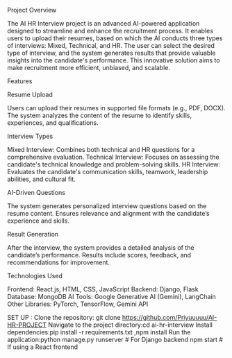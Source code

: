 Project Overview

The AI HR Interview project is an advanced AI-powered application designed to streamline and enhance the recruitment process. It enables users to upload their resumes, based on which the AI conducts three types of interviews: Mixed, Technical, and HR. The user can select the desired type of interview, and the system generates results that provide valuable insights into the candidate's performance. This innovative solution aims to make recruitment more efficient, unbiased, and scalable.

Features

Resume Upload

  Users can upload their resumes in supported file formats (e.g., PDF, DOCX).
  The system analyzes the content of the resume to identify skills, experiences, and qualifications.

Interview Types

  Mixed Interview: Combines both technical and HR questions for a comprehensive evaluation. 
  Technical Interview: Focuses on assessing the candidate's technical knowledge and problem-solving skills.
  HR Interview: Evaluates the candidate's communication skills, teamwork, leadership abilities, and cultural fit.

AI-Driven Questions

  The system generates personalized interview questions based on the resume content.
  Ensures relevance and alignment with the candidate’s experience and skills.

Result Generation

  After the interview, the system provides a detailed analysis of the candidate’s performance.
  Results include scores, feedback, and recommendations for improvement.


Technologies Used

Frontend: React.js, HTML, CSS, JavaScript
Backend: Django, Flask
Database: MongoDB 
AI Tools: Google Generative AI (Gemini), LangChain
Other Libraries: PyTorch, TensorFlow, Gemini API

SET UP :
Clone the repository:  git clone https://github.com/Priyuuuuu/AI-HR-PROJECT
Navigate to the project directory:cd ai-hr-interview
Install dependencies:pip install -r requirements.txt ,npm install 
Run the application:python manage.py runserver  # For Django backend
npm start  # If using a React frontend

